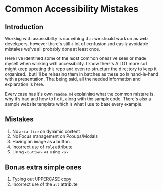 # Common Accessibility Mistakes

## Introduction
Working with accessibility is something that we should work on as web developers, however there's still a lot of confusion and easily avoidable mistakes we've all probably done at least once.

Here I've identified some of the most common ones I've seen or made myself when working with accessibility. I know there's A LOT more so I might keep updating this repo and even re-structure the directory to keep it organized., but I'll be releasing them in batches as these go in hand-in-hand with a presentation. That being said, all the needed information and explanation is here.

Every case has it's own `readme.md` explaining what the common mistake is, why it's bad and how to fix it, along with the sample code. There's also a sample website template which is what I use to base every example.

## Mistakes

1. No `aria-live` on dynamic content
1. No Focus management on Popups/Modals
1. Having an image as a button
1. Incorrect use of `role` attribute
1. Using `<button>` vs using `<a>`


## Bonus extra simple ones

1. Typing out UPPERCASE copy
1. Incorrect use of the `alt` attribute
